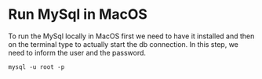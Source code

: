 # Run MySql in MacOS

To run the MySql locally in MacOS first we need to have it installed and then on the terminal type
to actually start the db connection.
In this step, we need to inform the user and the password.

```terminal
mysql -u root -p
```
